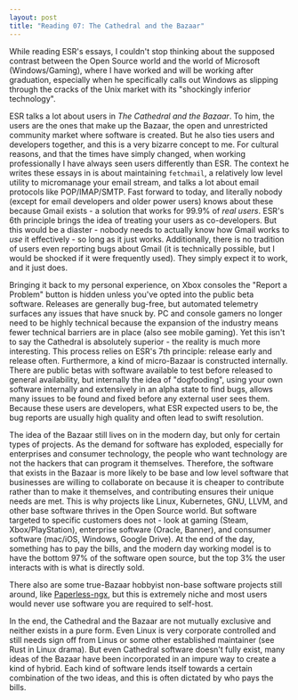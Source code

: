 ```yaml
---
layout: post
title: "Reading 07: The Cathedral and the Bazaar"
---
```


While reading ESR's essays, I couldn't stop thinking about the supposed contrast between the Open Source world and the world of Microsoft (Windows/Gaming), where I have worked and will be working after graduation, especially when he specifically calls out Windows as slipping through the cracks of the Unix market with its "shockingly inferior technology".

ESR talks a lot about users in *The Cathedral and the Bazaar*. To him, the users are the ones that make up the Bazaar, the open and unrestricted community market where software is created. But he also ties users and developers together, and this is a very bizarre concept to me. For cultural reasons, and that the times have simply changed, when working professionally I have always seen users differently than ESR. The context he writes these essays in is about maintaining `fetchmail`, a relatively low level utility to micromanage your email stream, and talks a lot about email protocols like POP/IMAP/SMTP. Fast forward to today, and literally nobody (except for email developers and older power users) knows about these because Gmail exists - a solution that works for 99.9% of *real users*. ESR's 6th principle brings the idea of treating your users as co-developers. But this would be a diaster - nobody needs to actually know how Gmail works to *use* it effectively - so long as it just works. Additionally, there is no tradition of users even reporting bugs about Gmail (it is technically possible, but I would be shocked if it were frequently used). They simply expect it to work, and it just does.

Bringing it back to my personal experience, on Xbox consoles the "Report a Problem" button is hidden unless you've opted into the public beta software. Releases are generally bug-free, but automated telemetry surfaces any issues that have snuck by. PC and console gamers no longer need to be highly technical because the expansion of the industry means fewer technical barriers are in place (also see mobile gaming). Yet this isn't to say the Cathedral is absolutely superior - the reality is much more interesting. This process relies on ESR's 7th principle: release early and release often. Furthermore, a kind of micro-Bazaar is constructed internally. There are public betas with software available to test before released to general availability, but internally the idea of "dogfooding", using your own software internally and extensively in an alpha state to find bugs, allows many issues to be found and fixed before any external user sees them. Because these users are developers, what ESR expected users to be, the bug reports are usually high quality and often lead to swift resolution. 

The idea of the Bazaar still lives on in the modern day, but only for certain types of projects. As the demand for software has exploded, especially for enterprises and consumer technology, the people who want technology are not the hackers that can program it themselves. Therefore, the software that exists in the Bazaar is more likely to be base and low level software that businesses are willing to collaborate on because it is cheaper to contribute rather than to make it themselves, and contributing ensures their unique needs are met. This is why projects like Linux, Kubernetes, GNU, LLVM, and other base software thrives in the Open Source world. But software targeted to specific customers does not - look at gaming (Steam, Xbox/PlayStation), enterprise software (Oracle, Banner), and consumer software (mac/iOS, Windows, Google Drive). At the end of the day, something has to pay the bills, and the modern day working model is to have the bottom 97% of the software open source, but the top 3% the user interacts with is what is directly sold.

There also are some true-Bazaar hobbyist non-base software projects still around, like [Paperless-ngx](https://github.com/paperless-ngx/paperless-ngx), but this is extremely niche and most users would never use software you are required to self-host.

In the end, the Cathedral and the Bazaar are not mutually exclusive and neither exists in a pure form. Even Linux is very corporate controlled and still needs sign off from Linus or some other established maintainer (see Rust in Linux drama). But even Cathedral software doesn't fully exist, many ideas of the Bazaar have been incorporated in an impure way to create a kind of hybrid. Each kind of software lends itself towards a certain combination of the two ideas, and this is often dictated by who pays the bills.
